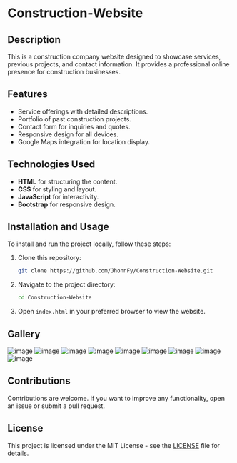# Construction-Website
## Description

This is a construction company website designed to showcase services, previous projects, and contact information. It provides a professional online presence for construction businesses.

## Features
- Service offerings with detailed descriptions.
- Portfolio of past construction projects.
- Contact form for inquiries and quotes.
- Responsive design for all devices.
- Google Maps integration for location display.

## Technologies Used
- **HTML** for structuring the content.
- **CSS** for styling and layout.
- **JavaScript** for interactivity.
- **Bootstrap** for responsive design.

## Installation and Usage
To install and run the project locally, follow these steps:
1. Clone this repository:
    ```bash
    git clone https://github.com/JhonnFy/Construction-Website.git
    ```
2. Navigate to the project directory:
    ```bash
    cd Construction-Website
    ```
3. Open `index.html` in your preferred browser to view the website.

## Gallery
![image](https://github.com/user-attachments/assets/c2e309e9-d541-49ea-a449-e7ca183c3590)
![image](https://github.com/user-attachments/assets/77f1a543-5739-4bc8-9764-6c8f680322be)
![image](https://github.com/user-attachments/assets/4e12b5f4-fa68-48f0-9e6e-e587e1dfc399)
![image](https://github.com/user-attachments/assets/e1430fe2-90c4-48a0-9be4-8a198e6859e7)
![image](https://github.com/user-attachments/assets/5f4bc88e-aecf-4a44-b1c8-ff7a37ea97f4)
![image](https://github.com/user-attachments/assets/270f704c-3ac4-4863-b181-5d1a3b411b72)
![image](https://github.com/user-attachments/assets/2d4c7758-83c6-41e8-a98b-aefbfad5baa6)
![image](https://github.com/user-attachments/assets/89a6082a-7602-4366-b8e7-3f8b33fe93e8)
![image](https://github.com/user-attachments/assets/a74cb415-1bb5-45dc-bda2-bcff676262cc)

## Contributions
Contributions are welcome. If you want to improve any functionality, open an issue or submit a pull request.

## License
This project is licensed under the MIT License - see the [LICENSE](LICENSE) file for details.
